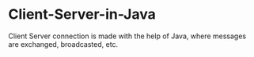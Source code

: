 # Client-Server-in-Java
Client Server connection is made with the help of Java, where messages are exchanged, broadcasted, etc.

